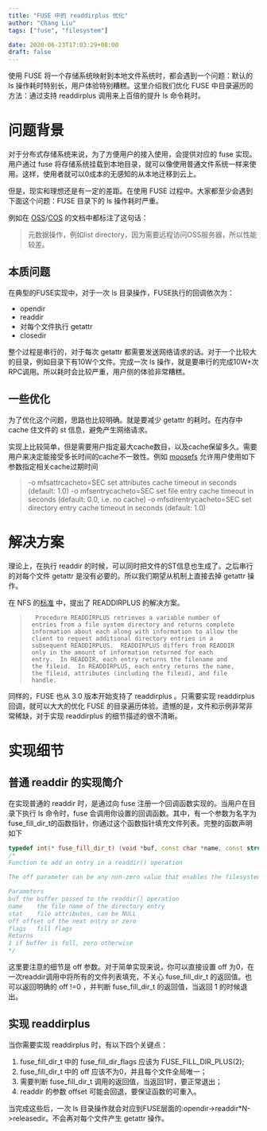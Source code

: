 ```yaml
---
title: "FUSE 中的 readdirplus 优化"
author: "Chang Liu"
tags: ["fuse", "filesystem"]

date: 2020-06-23T17:03:29+08:00
draft: false
---
```



使用 FUSE 将一个存储系统映射到本地文件系统时，都会遇到一个问题：默认的 ls 操作耗时特别长，用户体验特别糟糕。这里介绍我们优化 FUSE 中目录遍历的方法：通过支持 readdirplus 调用来上百倍的提升 ls 命令耗时。

<!--more-->

# 问题背景

对于分布式存储系统来说，为了方便用户的接入使用，会提供对应的 fuse 实现。用户通过 fuse 将存储系统挂载到本地目录，就可以像使用普通文件系统一样来使用。这样，使用者就可以0成本的无感知的从本地迁移到云上。

但是，现实和理想还是有一定的差距。在使用 FUSE 过程中。大家都至少会遇到下面这个问题：FUSE 目录下的 ls 操作耗时严重。

例如在 [OSS](https://help.aliyun.com/document_detail/32196.html?spm=a2c4g.11186623.6.762.7a402e080pEApn)/[COS](https://cloud.tencent.com/document/product/436/6883) 的文档中都标注了这句话：

> 元数据操作，例如list directory，因为需要远程访问OSS服务器，所以性能较差。

## 本质问题

在典型的FUSE实现中，对于一次 ls 目录操作，FUSE执行的回调依次为：

* opendir
* readdir
* 对每个文件执行 getattr
* closedir

整个过程是串行的，对于每次 getattr 都需要发送网络请求的话。对于一个比较大的目录，例如目录下有10W个文件。完成一次 ls 操作，就是要串行的完成10W+次RPC调用。所以耗时会比较严重，用户侧的体验非常糟糕。

## 一些优化

为了优化这个问题，思路也比较明确。就是要减少 getattr 的耗时。在内存中 cache 住文件的 st 信息，避免产生网络请求。

实现上比较简单，但是需要用户指定最大cache数目，以及cache保留多久。需要用户来决定能接受多长时间的cache不一致性。例如 [moosefs](https://linux.die.net/man/8/mfsmount) 允许用户使用如下参数指定相关cache过期时间

> -o mfsattrcacheto=SEC
>  set attributes cache timeout in seconds (default: 1.0)
> -o mfsentrycacheto=SEC
>  set file entry cache timeout in seconds (default: 0.0, i.e. no cache)
> -o mfsdirentrycacheto=SEC
>  set directory entry cache timeout in seconds (default: 1.0)

# 解决方案

理论上，在执行 readdir 的时候，可以同时把文件的ST信息也生成了。之后串行的对每个文件 getattr 是没有必要的。所以我们期望从机制上直接去掉 getattr 操作。

在 NFS 的[标准](https://tools.ietf.org/html/rfc1813#page-80) 中，提出了 READDIRPLUS 的解决方案。

>       Procedure READDIRPLUS retrieves a variable number of
>      entries from a file system directory and returns complete
>      information about each along with information to allow the
>      client to request additional directory entries in a
>      subsequent READDIRPLUS.  READDIRPLUS differs from READDIR
>      only in the amount of information returned for each
>      entry.  In READDIR, each entry returns the filename and
>      the fileid.  In READDIRPLUS, each entry returns the name,
>      the fileid, attributes (including the fileid), and file
>      handle. 

同样的，FUSE 也从 3.0 版本开始支持了 readdirplus 。只需要实现 readdirplus 回调，就可以大大的优化 FUSE 的目录遍历体验。遗憾的是，文件和示例非常非常稀缺，对于实现 readdirplus 的细节描述的很不清晰。

# 实现细节

## 普通 readdir 的实现简介

在实现普通的 readdir 时，是通过向 fuse 注册一个回调函数实现的。当用户在目录下执行 ls 命令时，fuse 会调用你设置的回调函数。其中，有一个参数为名字为fuse_fill_dir_t的函数指针，你通过这个函数指针填充文件列表。完整的函数声明如下

```cpp
typedef int(* fuse_fill_dir_t) (void *buf, const char *name, const struct stat *stbuf, off_t off, enum fuse_fill_dir_flags flags)
/*
Function to add an entry in a readdir() operation

The off parameter can be any non-zero value that enables the filesystem to identify the current point in the directory stream. It does not need to be the actual physical position. A value of zero is reserved to indicate that seeking in directories is not supported.

Parameters
buf	the buffer passed to the readdir() operation
name	the file name of the directory entry
stat	file attributes, can be NULL
off	offset of the next entry or zero
flags	fill flags
Returns
1 if buffer is full, zero otherwise
*/
```

这里要注意的细节是 off 参数。对于简单实现来说，你可以直接设置 off 为0，在一次readdir调用中将所有的文件列表填充，不关心 fuse_fill_dir_t 的返回值。也可以返回明确的 off !=0 ，并判断 fuse_fill_dir_t 的返回值，当返回 1 的时候退出。


## 实现 readdirplus 

当你需要实现 readdirplus 时，有以下四个关键点：

1. fuse_fill_dir_t 中的 fuse_fill_dir_flags 应该为 FUSE_FILL_DIR_PLUS(2);
2. fuse_fill_dir_t 中的 off 应该不为0，并且每个文件全局唯一；
3. 需要判断 fuse_fill_dir_t 调用的返回值，当返回1时，要正常退出；
4. readdir 的参数 offset 可能会回退，要保证函数的可重入。

当完成这些后，一次 ls 目录操作就会对应到FUSE层面的:opendir->readdir*N->releasedir。不会再对每个文件产生 getattr 操作。